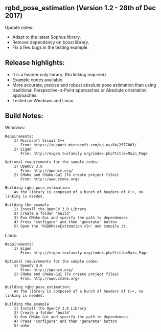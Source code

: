 rgbd_pose_estimation (Version 1.2 - 28th of Dec 2017)
---------------------------------------
Update notes:
* Adapt to the latest Sophus library.
* Remove dependency on boost library.
* Fix a few bugs in the testing example.


Release highlights:
--------------
* It is a header only library. (No linking required)
* Example codes available.
* More accurate, precise and robust absolute pose estimation than using traditional Perspective-n-Point approaches or Absolute orientation approaches. 
* Tested on Windows and Linux.
  
Build Notes:
------------
Windows:

	Requirements:
		1) Microsoft Visual C++
		   From: https://support.microsoft.com/en-us/kb/2977003/
		2) Eigen
		   From: http://eigen.tuxfamily.org/index.php?title=Main_Page
		   
	Optional requirements for the sample codes:
		1) OpenCV 3.0 
		   From: http://opencv.org/
	    2) CMake and CMake-GuI (To create project files)
		   From: http://www.cmake.org/
	
    Building rgbd_pose_estimation:
	    As the library is composed of a bunch of headers of C++, no linking is needed.
	
	Building the example
	    1) Install the OpenCV 3.0 Library 
		2) Create a folder 'build' 
		3) Run CMake-Gui and specify the path to dependences. 
		4) Press 'configure' and then 'generate' button
		5) Open the 'RGBDPoseEstimation.sln' and compile it.
		
Linux:

	Requirements:
		1) Eigen
		   From: http://eigen.tuxfamily.org/index.php?title=Main_Page
		   
	Optional requirements for the sample codes:
		1) OpenCV 3.0 
		   From: http://opencv.org/
	    2) CMake and CMake-GuI (To create project files)
		   From: http://www.cmake.org/
	
    Building rgbd_pose_estimation:
	    As the library is composed of a bunch of headers of C++, no linking is needed.
	
	Building the example
	    1) Install the OpenCV 3.0 Library 
		2) Create a folder 'build' 
		3) Run CMake-Gui and specify the path to dependences. 
		4) Press 'configure' and then 'generate' button
		5) make
	   
